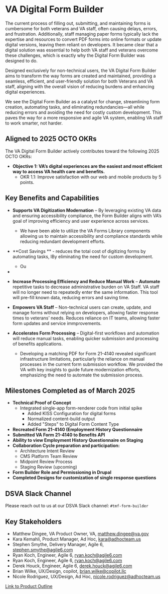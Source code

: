 # VA Digital Form Builder

The current process of filling out, submitting, and maintaining forms is cumbersome for both veterans and VA staff, often causing delays, errors, and frustration. Additionally, staff managing paper forms typically lack the expertise and resources to convert PDF forms into online formats or update digital versions, leaving them reliant on developers. It became clear that a digital solution was essential to help both VA staff and veterans overcome these challenges, which is exactly why the Digital Form Builder was designed to do. 

Designed exclusively for non-technical users, the VA Digital Form Builder aims to transform the way forms are created and maintained, providing a seamless, efficient, and user-friendly solution for both Veterans and VA staff, aligning with the overall vision of reducing burdens and enhancing digital experiences.

We see the Digital Form Builder as a catalyst for change, streamlining form creation, automating tasks, and eliminating redundancies—all while reducing errors and avoiding the need for costly custom development.  This paves the way for a more responsive and agile VA system, enabling VA staff to work smarter, not harder. 

## Aligned to 2025 OCTO OKRs

The VA Digital Form Builder actively contributes toward the following 2025 OCTO OKRs:

- **Objective 1:  VA’s digital experiences are the easiest and most efficient way to access VA health care and benefits.**
  - OKR 1.1:  Improve satisfaction with our web and mobile products by 5 points.
 
## Key Benefits and Capabilities

- **Supports VA Digitization Modernation** – By leveraging existing VA data and ensuring accessibility compliance, the Form Builder aligns with VA’s goal of improving efficiency and user experience across services.
   -  We have been able to utilize the VA Forms Library components allowing us to maintain accessibility and compliance standards while reducing redundant development efforts.

- **Cost Savings ** -  reduces the total cost of digitizing forms by automating tasks, lBy eliminating the need for custom development.
  -  Ou    
-
- **Increase Processing Efficiency and Reduce Manual Work** – **Automate** repetitive tasks to decrease administrative burden on VA Staff. VA staff will no longer need to repeatedly enter the same information. This tool will pre-fill known data, reducing errors and saving time.
  
- **Empowers VA Staff** – Non-technical users can create, update, and manage forms without relying on developers, allowing faster response times to veterans’ needs. Reduces reliance on IT teams, allowing faster form updates and service immprovements.

- **Accelerates Form Processing** – Digital-first workflows and automation will reduce manual tasks, enabling quicker submission and processing of benefits applications.
   - Developing a matching PDF for Form 21-4140 revealed significant infrastructure limitations, particularly the reliance on manual processes in the current form submission workflow. We provided the VA with key insights to guide future modernization efforts, emphasizing the need to automate the submission process.
 
## Milestones Completed as of March 2025

- **Technical Proof of Concept**
   - Integrated single-app form-renderer code from initial spike
      - Added KISS Configuration for digital forms
      - Normalized content-build output
      - Added "Steps" to Digital Form Content Type
- **Recreated Form 21-4140 (Employment History Questionnaire**
- **Submitted VA Form 21-4140 to Benefits API**
- **Ability to view Employment History Questionnaire on Staging**
- **Collaboration Cycle preparation and participation:**
   - Architecture Intent Review
   - CMS Platform Team Review
   - Midpoint Review Process
   - Staging Review (upcoming)
 - **Form Builder Role and Permissioning in Drupal**
 - **Completed Designs for customization of single response questions**

## DSVA Slack Channel

Please reach out to us at our DSVA Slack channel: `#tmf-form-builder`
 
## Key Stakeholders
- Matthew Dingee, VA Product Owner, VA, matthew.dingee@va.gov
- Kara Kemahli, Product Manager, Ad Hoc, kara@adhocteam.us
- Stephen Smythe, Delivery Manager, Agile 6, stephen.smythe@agile6.com
- Ryan Koch, Engineer, Agile 6, ryan.koch@agile6.com
- Ryan Koch, Engineer, Agile 6, ryan.koch@agile6.com
- Derek Houck, Engineer, Agile 6, derek.houck@agile6.com
- Brian Wilke, UX/Design, copilot, brian.wilke@copilot.llc
- Nicole Rodriguez, UX/Design, Ad Hoc, nicole.rodriguez@adhocteam.us

[Link to Product Outline](https://github.com/department-of-veterans-affairs/va.gov-team/issues/90869)

